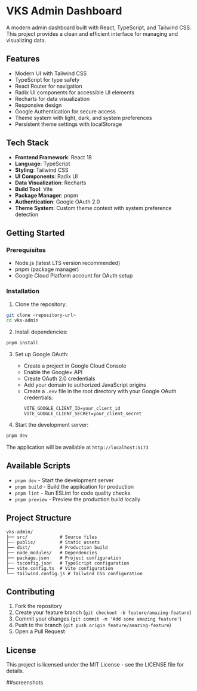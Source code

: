 # VKS Admin Dashboard

A modern admin dashboard built with React, TypeScript, and Tailwind CSS. This project provides a clean and efficient interface for managing and visualizing data.

## Features

- Modern UI with Tailwind CSS
- TypeScript for type safety
- React Router for navigation
- Radix UI components for accessible UI elements
- Recharts for data visualization
- Responsive design
- Google Authentication for secure access
- Theme system with light, dark, and system preferences
- Persistent theme settings with localStorage

## Tech Stack

- **Frontend Framework**: React 18
- **Language**: TypeScript
- **Styling**: Tailwind CSS
- **UI Components**: Radix UI
- **Data Visualization**: Recharts
- **Build Tool**: Vite
- **Package Manager**: pnpm
- **Authentication**: Google OAuth 2.0
- **Theme System**: Custom theme context with system preference detection

## Getting Started

### Prerequisites

- Node.js (latest LTS version recommended)
- pnpm (package manager)
- Google Cloud Platform account for OAuth setup

### Installation

1. Clone the repository:
```bash
git clone <repository-url>
cd vks-admin
```

2. Install dependencies:
```bash
pnpm install
```

3. Set up Google OAuth:
   - Create a project in Google Cloud Console
   - Enable the Google+ API
   - Create OAuth 2.0 credentials
   - Add your domain to authorized JavaScript origins
   - Create a `.env` file in the root directory with your Google OAuth credentials:
     ```
     VITE_GOOGLE_CLIENT_ID=your_client_id
     VITE_GOOGLE_CLIENT_SECRET=your_client_secret
     ```

4. Start the development server:
```bash
pnpm dev
```

The application will be available at `http://localhost:5173`

## Available Scripts

- `pnpm dev` - Start the development server
- `pnpm build` - Build the application for production
- `pnpm lint` - Run ESLint for code quality checks
- `pnpm preview` - Preview the production build locally

## Project Structure

```
vks-admin/
├── src/            # Source files
├── public/         # Static assets
├── dist/           # Production build
├── node_modules/   # Dependencies
├── package.json    # Project configuration
├── tsconfig.json   # TypeScript configuration
├── vite.config.ts  # Vite configuration
└── tailwind.config.js # Tailwind CSS configuration
```

## Contributing

1. Fork the repository
2. Create your feature branch (`git checkout -b feature/amazing-feature`)
3. Commit your changes (`git commit -m 'Add some amazing feature'`)
4. Push to the branch (`git push origin feature/amazing-feature`)
5. Open a Pull Request

## License

This project is licensed under the MIT License - see the LICENSE file for details.

##screenshots


